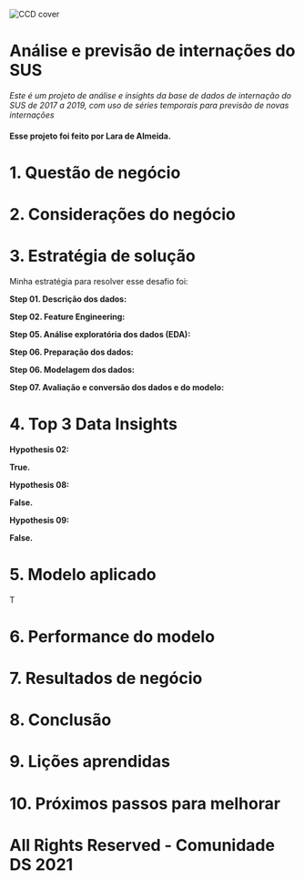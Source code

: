 ![CCD cover](references/cover.png)

# Análise e previsão de internações do SUS

*Este é um projeto de análise e insights da base de dados de internação do SUS de 2017 a 2019, com uso de séries temporais para previsão de novas internações*

#### Esse projeto foi feito por Lara de Almeida.

# 1. Questão de negócio
 

# 2. Considerações do negócio

  
# 3. Estratégia de solução

Minha estratégia para resolver esse desafio foi:

**Step 01. Descrição dos dados:** 


**Step 02. Feature Engineering:**


**Step 05. Análise exploratória dos dados (EDA):**


**Step 06. Preparação dos dados:**


**Step 06. Modelagem dos dados:**



**Step 07. Avaliação e conversão dos dados e do modelo:**


# 4. Top 3 Data Insights

**Hypothesis 02:**


**True.**


**Hypothesis 08:**


**False.**


**Hypothesis 09:** 


**False.** 


# 5. Modelo aplicado
T

# 6. Performance do modelo


# 7. Resultados de negócio



# 8. Conclusão

# 9. Lições aprendidas


# 10. Próximos passos para melhorar


# All Rights Reserved - Comunidade DS 2021
